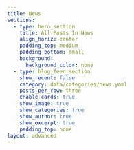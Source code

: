 ```yaml
---
title: News
sections:
  - type: hero_section
    title: All Posts In News
    align_horiz: center
    padding_top: medium
    padding_bottom: small
    background:
      background_color: none
  - type: blog_feed_section
    show_recent: false
    category: data/categories/news.yaml
    posts_per_row: three
    enable_cards: true
    show_image: true
    show_categories: true
    show_author: true
    show_excerpt: true
    padding_top: none
layout: advanced
---
```


